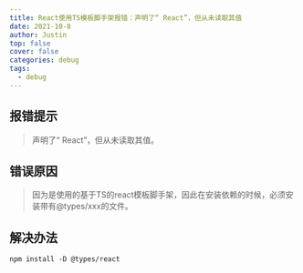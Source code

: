 ```yaml
---
title: React使用TS模板脚手架报错：声明了“ React”，但从未读取其值
date: 2021-10-8
author: Justin
top: false
cover: false
categories: debug
tags:
  - debug
---
```


## 报错提示
>声明了“ React”，但从未读取其值。

## 错误原因
>因为是使用的基于TS的react模板脚手架，因此在安装依赖的时候，必须安装带有@types/xxx的文件。

## 解决办法
```shell
npm install -D @types/react
```

